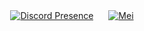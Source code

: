 <div style="text-align: center;">
  <div style="display: inline-block; margin: 0 10px;">
    <a href="https://discord.com/users/746011493975195731">
      <img src="https://lanyard.cnrad.dev/api/746011493975195731" alt="Discord Presence">
    </a>
  </div>
  <div style="display: inline-block; margin: 0 10px;">
    <a href="https://discord.com/oauth2/authorize?client_id=1201258734161252475&permissions=1084480153670&scope=applications.commands%20bot">
      <img src="https://img.shields.io/badge/%E3%83%BBMei%232634-✔_APP-rgb(114,137,218)?logo=discord&logoColor=white" alt="Mei">
    </a>
  </div>
</div>
